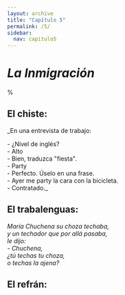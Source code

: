 ```yaml
---
layout: archive
title: "Capítulo 5"
permalink: /5/
sidebar:
  nav: capitulo5
---
```


# _La Inmigración_

%


## El chiste:

_En una entrevista de trabajo:  

\- ¿Nivel de inglés?  
\- Alto    
\- Bien, traduzca "fiesta".  
\- Party  
\- Perfecto. Úselo en una frase.  
\- Ayer me party la cara con la bicicleta.  
\- Contratado._  


## El trabalenguas:

_María Chuchena su choza techaba,  
y un techador que por allá pasaba,  
le dijo:  
\- Chuchena,  
¿tú techas tu choza,  
o techas la ajena?_  


## El refrán:
